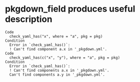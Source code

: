 # pkgdown_field produces useful description

    Code
      check_yaml_has("x", where = "a", pkg = pkg)
    Condition
      Error in `check_yaml_has()`:
      ! Can't find component a.x in '_pkgdown.yml'.
    Code
      check_yaml_has(c("x", "y"), where = "a", pkg = pkg)
    Condition
      Error in `check_yaml_has()`:
      ! Can't find components a.x in '_pkgdown.yml'.
      Can't find components a.y in '_pkgdown.yml'.

